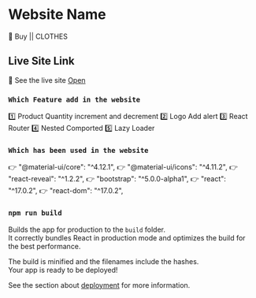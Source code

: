 # Website Name
 📶 Buy || CLOTHES

## Live Site Link

👀 See the live site [Open](https://buy-clothes-shop.netlify.app/)

### `Which Feature add in the website`
1️⃣ Product Quantity increment and decrement
2️⃣ Logo Add alert
3️⃣ React Router
4️⃣ Nested Comported
5️⃣ Lazy Loader
### `Which has been used in the website`
 👉   "@material-ui/core": "^4.12.1",
 👉   "@material-ui/icons": "^4.11.2",
 👉   "react-reveal": "^1.2.2",
 👉   "bootstrap": "^5.0.0-alpha1",
 👉   "react": "^17.0.2",
 👉   "react-dom": "^17.0.2",



### `npm run build`

Builds the app for production to the `build` folder.\
It correctly bundles React in production mode and optimizes the build for the best performance.

The build is minified and the filenames include the hashes.\
Your app is ready to be deployed!

See the section about [deployment](https://facebook.github.io/create-react-app/docs/deployment) for more information.
